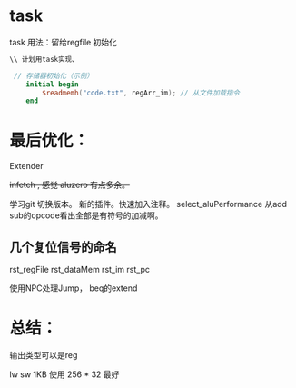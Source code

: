 # task
task 用法：留给regfile 初始化


``` verilog
\\ 计划用task实现、

 // 存储器初始化（示例）
    initial begin
        $readmemh("code.txt", regArr_im); // 从文件加载指令
    end

```

# 最后优化：

Extender


~~infetch , 感觉 aluzero 有点多余。~~

学习git 切换版本。
新的插件。快速加入注释。
select_aluPerformance 从add sub的opcode看出全部是有符号的加减啊。

## 几个复位信号的命名
rst_regFile
rst_dataMem
rst_im
rst_pc

使用NPC处理Jump， beq的extend


# 总结：
输出类型可以是reg

lw sw 1KB 使用 256 * 32 最好
